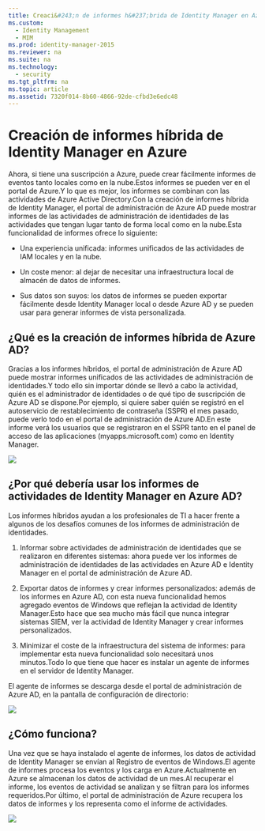 ```yaml
---
title: Creaci&#243;n de informes h&#237;brida de Identity Manager en Azure
ms.custom: 
  - Identity Management
  - MIM
ms.prod: identity-manager-2015
ms.reviewer: na
ms.suite: na
ms.technology: 
  - security
ms.tgt_pltfrm: na
ms.topic: article
ms.assetid: 7320f014-8b60-4866-92de-cfbd3e6edc48
---
```

# Creaci&#243;n de informes h&#237;brida de Identity Manager en Azure
Ahora, si tiene una suscripción a Azure, puede crear fácilmente informes de eventos tanto locales como en la nube.Estos informes se pueden ver en el portal de Azure.Y lo que es mejor, los informes se combinan con las actividades de Azure Active Directory.Con la creación de informes híbrida de Identity Manager, el portal de administración de Azure AD puede mostrar informes de las actividades de administración de identidades de las actividades que tengan lugar tanto de forma local como en la nube.Esta funcionalidad de informes ofrece lo siguiente:

-   Una experiencia unificada: informes unificados de las actividades de IAM locales y en la nube.

-   Un coste menor: al dejar de necesitar una infraestructura local de almacén de datos de informes.

-   Sus datos son suyos: los datos de informes se pueden exportar fácilmente desde Identity Manager local o desde Azure AD y se pueden usar para generar informes de vista personalizada.

## ¿Qué es la creación de informes híbrida de Azure AD?
Gracias a los informes híbridos, el portal de administración de Azure AD puede mostrar informes unificados de las actividades de administración de identidades.Y todo ello sin importar dónde se llevó a cabo la actividad, quién es el administrador de identidades o de qué tipo de suscripción de Azure AD se dispone.Por ejemplo, si quiere saber quién se registró en el autoservicio de restablecimiento de contraseña (SSPR) el mes pasado, puede verlo todo en el portal de administración de Azure AD.En este informe verá los usuarios que se registraron en el SSPR tanto en el panel de acceso de las aplicaciones (myapps.microsoft.com) como en Identity Manager.

![](../Image/MIM_Hybrid_passwordreset.jpg)

## ¿Por qué debería usar los informes de actividades de Identity Manager en Azure AD?
Los informes híbridos ayudan a los profesionales de TI a hacer frente a algunos de los desafíos comunes de los informes de administración de identidades.

1.  Informar sobre actividades de administración de identidades que se realizaron en diferentes sistemas: ahora puede ver los informes de administración de identidades de las actividades en Azure AD e Identity Manager en el portal de administración de Azure AD.

2.  Exportar datos de informes y crear informes personalizados: además de los informes en Azure AD, con esta nueva funcionalidad hemos agregado eventos de Windows que reflejan la actividad de Identity Manager.Esto hace que sea mucho más fácil que nunca integrar sistemas SIEM, ver la actividad de Identity Manager y crear informes personalizados.

3.  Minimizar el coste de la infraestructura del sistema de informes: para implementar esta nueva funcionalidad solo necesitará unos minutos.Todo lo que tiene que hacer es instalar un agente de informes en el servidor de Identity Manager.

El agente de informes se descarga desde el portal de administración de Azure AD, en la pantalla de configuración de directorio:

![](../Image/MIM_Hybrid_downloadReportAgent.jpg)

## ¿Cómo funciona?
Una vez que se haya instalado el agente de informes, los datos de actividad de Identity Manager se envían al Registro de eventos de Windows.El agente de informes procesa los eventos y los carga en Azure.Actualmente en Azure se almacenan los datos de actividad de un mes.Al recuperar el informe, los eventos de actividad se analizan y se filtran para los informes requeridos.Por último, el portal de administración de Azure recupera los datos de informes y los representa como el informe de actividades.

![](../Image/MIM_Hybrid_howitworks.png)

